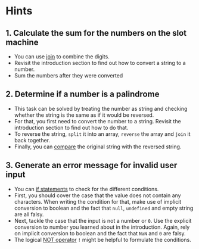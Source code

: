 # Hints

## 1. Calculate the sum for the numbers on the slot machine

- You can use [join][mdn-join] to combine the digits.
- Revisit the introduction section to find out how to convert a string to a number.
- Sum the numbers after they were converted

## 2. Determine if a number is a palindrome

- This task can be solved by treating the number as string and checking whether the string is the same as if it would be reversed.
- For that, you first need to convert the number to a string.
  Revisit the introduction section to find out how to do that.
- To reverse the string, `split` it into an array, `reverse` the array and `join` it back together.
- Finally, you can [compare][concept-comparison] the original string with the reversed string.

## 3. Generate an error message for invalid user input

- You can [if statements][mdn-if-statement] to check for the different conditions.
- First, you should cover the case that the value does not contain any characters.
  When writing the condition for that, make use of implicit conversion to boolean and the fact that `null`, `undefined` and empty string are all falsy.
- Next, tackle the case that the input is not a number or `0`.
  Use the explicit conversion to number you learned about in the introduction.
  Again, rely on implicit conversion to boolean and the fact that `NaN` and `0` are falsy.
- The logical [NOT operator][mdn-not] `!` might be helpful to formulate the conditions.

[mdn-join]: https://developer.mozilla.org/en-US/docs/Web/JavaScript/Reference/Global_Objects/Array/join
[concept-comparison]: /tracks/javascript/concepts/comparison
[mdn-if-statement]: https://developer.mozilla.org/en-US/docs/Web/JavaScript/Reference/Statements/if...else
[mdn-not]: https://developer.mozilla.org/en-US/docs/Web/JavaScript/Reference/Operators/Logical_NOT
